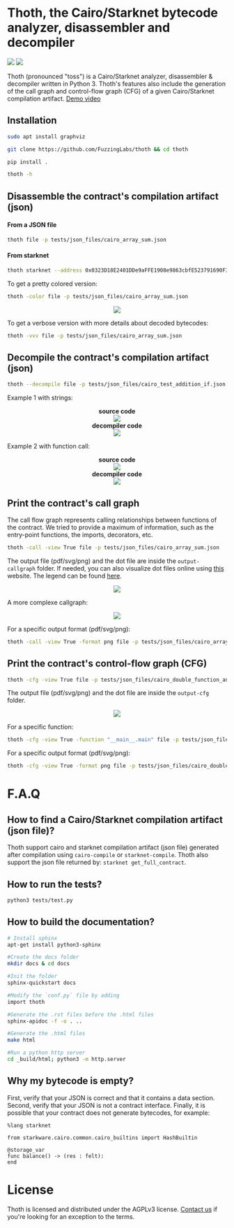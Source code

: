 # Thoth, the Cairo/Starknet bytecode analyzer, disassembler and decompiler
<img src="./tests/coverage.svg"/> <img src ="https://img.shields.io/badge/python-3.10-blue.svg"/>

Thoth (pronounced "toss") is a Cairo/Starknet analyzer, disassembler & decompiler written in Python 3. Thoth's features also include the generation of the call graph and control-flow graph (CFG) of a given Cairo/Starknet compilation artifact. [Demo video](https://www.youtube.com/watch?v=T0KvG8Zps6I)

## Installation

```sh
sudo apt install graphviz

git clone https://github.com/FuzzingLabs/thoth && cd thoth

pip install .

thoth -h
```

## Disassemble the contract's compilation artifact (json)

#### From a JSON file

```sh
thoth file -p tests/json_files/cairo_array_sum.json
```

#### From starknet 

```sh
thoth starknet --address 0x0323D18E2401DDe9aFFE1908e9863cbfE523791690F32a2ff6aa66959841D31D --network mainnet
```

To get a pretty colored version:

```sh
thoth -color file -p tests/json_files/cairo_array_sum.json
```
<p align="center">
	<img src="/images/thoth_disas_color.png"/>
</p>

To get a verbose version with more details about decoded bytecodes:
```sh
thoth -vvv file -p tests/json_files/cairo_array_sum.json
```

## Decompile the contract's compilation artifact (json)


```sh
thoth --decompile file -p tests/json_files/cairo_test_addition_if.json
```
Example 1 with strings:
<p align="center">
	<b> source code </b></br>
	<img src="/images/thoth_decompile_sourcecode.png"/></br>
	<b> decompiler code </b></br>
	<img src="/images/thoth_decompile.png"/></br>
</p>
Example 2 with function call:
<p align="center">
	<b> source code </b></br>
	<img src="/images/thoth_decompile_sourcecode_2.png"/></br>
	<b> decompiler code </b></br>
	<img src="/images/thoth_decompile_2.png"/></br>
</p>

## Print the contract's call graph 

The call flow graph represents calling relationships between functions of the contract. We tried to provide a maximum of information, such as the entry-point functions, the imports, decorators, etc.

```sh
thoth -call -view True file -p tests/json_files/cairo_array_sum.json
```
The output file (pdf/svg/png) and the dot file are inside the `output-callgraph` folder.
If needed, you can also visualize dot files online using [this](https://dreampuf.github.io/GraphvizOnline/) website. The legend can be found [here](images/callgraph_legend.png).

<p align="center">
	<img src="/images/thoth_callgraph_simple.png"/>
</p>

A more complexe callgraph:
<p align="center">
	<img src="/images/starknet_get_full_contract_l2_dai_bridge.gv.png"/>
</p>


For a specific output format (pdf/svg/png):
```sh
thoth -call -view True -format png file -p tests/json_files/cairo_array_sum.json
```

## Print the contract's control-flow graph (CFG)

```sh
thoth -cfg -view True file -p tests/json_files/cairo_double_function_and_if.json
```
The output file (pdf/svg/png) and the dot file are inside the `output-cfg` folder.

<p align="center">
	<img src="/images/cairo_double_function_and_if_cfg.png"/>
</p>

For a specific function:
```sh
thoth -cfg -view True -function "__main__.main" file -p tests/json_files/cairo_double_function_and_if.json
```

For a specific output format (pdf/svg/png):
```sh
thoth -cfg -view True -format png file -p tests/json_files/cairo_double_function_and_if.json
```
# F.A.Q

## How to find a Cairo/Starknet compilation artifact (json file)?

Thoth support cairo and starknet compilation artifact (json file) generated after compilation using `cairo-compile` or `starknet-compile`. Thoth also support the json file returned by: `starknet get_full_contract`.

## How to run the tests?

``` sh
python3 tests/test.py
```

## How to build the documentation?

```sh
# Install sphinx
apt-get install python3-sphinx

#Create the docs folder
mkdir docs & cd docs

#Init the folder
sphinx-quickstart docs

#Modify the `conf.py` file by adding
import thoth

#Generate the .rst files before the .html files
sphinx-apidoc -f -o . ..

#Generate the .html files
make html

#Run a python http server
cd _build/html; python3 -m http.server
```

## Why my bytecode is empty?

First, verify that your JSON is correct and that it contains a data section.
Second, verify that your JSON is not a contract interface.
Finally, it is possible that your contract does not generate bytecodes, for example:

```cairo
%lang starknet

from starkware.cairo.common.cairo_builtins import HashBuiltin

@storage_var
func balance() -> (res : felt):
end
```

# License

Thoth is licensed and distributed under the AGPLv3 license. [Contact us](mailto:contact@fuzzinglabs.com) if you're looking for an exception to the terms.
